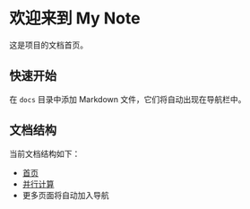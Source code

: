 # 欢迎来到 My Note

这是项目的文档首页。

## 快速开始

在 `docs` 目录中添加 Markdown 文件，它们将自动出现在导航栏中。

## 文档结构

当前文档结构如下：

- [首页](index.md)
- [并行计算](并行计算/index.md)
- 更多页面将自动加入导航
